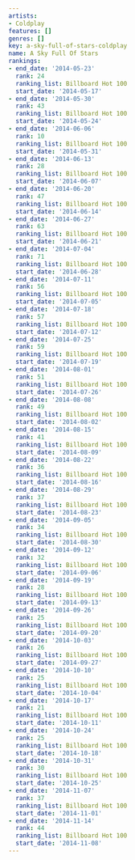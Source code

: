 ```yaml
---
artists:
- Coldplay
features: []
genres: []
key: a-sky-full-of-stars-coldplay
name: A Sky Full Of Stars
rankings:
- end_date: '2014-05-23'
  rank: 24
  ranking_list: Billboard Hot 100
  start_date: '2014-05-17'
- end_date: '2014-05-30'
  rank: 43
  ranking_list: Billboard Hot 100
  start_date: '2014-05-24'
- end_date: '2014-06-06'
  rank: 10
  ranking_list: Billboard Hot 100
  start_date: '2014-05-31'
- end_date: '2014-06-13'
  rank: 28
  ranking_list: Billboard Hot 100
  start_date: '2014-06-07'
- end_date: '2014-06-20'
  rank: 47
  ranking_list: Billboard Hot 100
  start_date: '2014-06-14'
- end_date: '2014-06-27'
  rank: 63
  ranking_list: Billboard Hot 100
  start_date: '2014-06-21'
- end_date: '2014-07-04'
  rank: 71
  ranking_list: Billboard Hot 100
  start_date: '2014-06-28'
- end_date: '2014-07-11'
  rank: 56
  ranking_list: Billboard Hot 100
  start_date: '2014-07-05'
- end_date: '2014-07-18'
  rank: 57
  ranking_list: Billboard Hot 100
  start_date: '2014-07-12'
- end_date: '2014-07-25'
  rank: 59
  ranking_list: Billboard Hot 100
  start_date: '2014-07-19'
- end_date: '2014-08-01'
  rank: 51
  ranking_list: Billboard Hot 100
  start_date: '2014-07-26'
- end_date: '2014-08-08'
  rank: 49
  ranking_list: Billboard Hot 100
  start_date: '2014-08-02'
- end_date: '2014-08-15'
  rank: 41
  ranking_list: Billboard Hot 100
  start_date: '2014-08-09'
- end_date: '2014-08-22'
  rank: 36
  ranking_list: Billboard Hot 100
  start_date: '2014-08-16'
- end_date: '2014-08-29'
  rank: 37
  ranking_list: Billboard Hot 100
  start_date: '2014-08-23'
- end_date: '2014-09-05'
  rank: 34
  ranking_list: Billboard Hot 100
  start_date: '2014-08-30'
- end_date: '2014-09-12'
  rank: 32
  ranking_list: Billboard Hot 100
  start_date: '2014-09-06'
- end_date: '2014-09-19'
  rank: 28
  ranking_list: Billboard Hot 100
  start_date: '2014-09-13'
- end_date: '2014-09-26'
  rank: 25
  ranking_list: Billboard Hot 100
  start_date: '2014-09-20'
- end_date: '2014-10-03'
  rank: 26
  ranking_list: Billboard Hot 100
  start_date: '2014-09-27'
- end_date: '2014-10-10'
  rank: 25
  ranking_list: Billboard Hot 100
  start_date: '2014-10-04'
- end_date: '2014-10-17'
  rank: 21
  ranking_list: Billboard Hot 100
  start_date: '2014-10-11'
- end_date: '2014-10-24'
  rank: 25
  ranking_list: Billboard Hot 100
  start_date: '2014-10-18'
- end_date: '2014-10-31'
  rank: 30
  ranking_list: Billboard Hot 100
  start_date: '2014-10-25'
- end_date: '2014-11-07'
  rank: 37
  ranking_list: Billboard Hot 100
  start_date: '2014-11-01'
- end_date: '2014-11-14'
  rank: 44
  ranking_list: Billboard Hot 100
  start_date: '2014-11-08'
---
```


